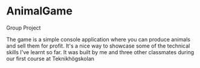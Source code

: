 # AnimalGame
Group Project

The game is a simple console application where you can produce animals and sell them for profit. It's a nice way to showcase some of the technical skills I've learnt so far. It was built by me and three other classmates during our first course at Teknikhögskolan
